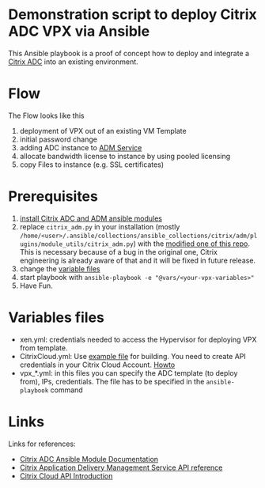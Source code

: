 # Demonstration script to deploy Citrix ADC VPX via Ansible
This Ansible playbook is a proof of concept how to deploy and integrate a [Citrix ADC](https://www.citrix.com/products/citrix-adc/) into an existing environment.

# Flow
The Flow looks like this
1. deployment of VPX out of an existing VM Template
2. initial password change
3. adding ADC instance to [ADM Service](adm.cloud.com)
4. allocate bandwidth license to instance by using pooled licensing
5. copy Files to instance (e.g. SSL certificates) 

# Prerequisites
1. [install Citrix ADC and ADM ansible modules](https://netscaler-ansible.readthedocs.io/en/latest/usage/getting_started.html)
2. replace `citrix_adm.py` in your installation (mostly `/home/<user>/.ansible/collections/ansible_collections/citrix/adm/plugins/module_utils/citrix_adm.py`) with the [modified one of this repo](deps/citrix_adm.py). This is necessary because of a bug in the original one, Citrix engineering is already aware of that and it will be fixed in future release.
3. change the [variable files](vars)
4. start playbook with `ansible-playbook -e "@vars/<your-vpx-variables>"`
5. Have Fun.

# Variables files
- xen.yml: credentials needed to access the Hypervisor for deploying VPX from template. 
- CitrixCloud.yml: Use [example file](vars/CitrixCloudExample.yml) for building. You need to create API credentials in your Citrix Cloud Account. [Howto](https://developer.cloud.com/app-delivery-and-security/citrix-application-delivery-management-service/login/docs/getting-started)
- vpx_*.yml: in this files you can specify the ADC template (to deploy from), IPs, credentials. The file has to be specified in the `ansible-playbook` command

# Links
Links for references:
- [Citrix ADC Ansible Module Documentation](https://developer-docs.citrix.com/projects/netscaler-ansible-modules/en/latest/)
- [Citrix Application Delivery Management Service API reference](https://developer.cloud.com/app-delivery-and-security/citrix-application-delivery-management-service)
- [Citrix Cloud API Introduction](https://developer.cloud.com/citrix-cloud/citrix-cloud-api-overview/docs/get-started-with-citrix-cloud-apis)
